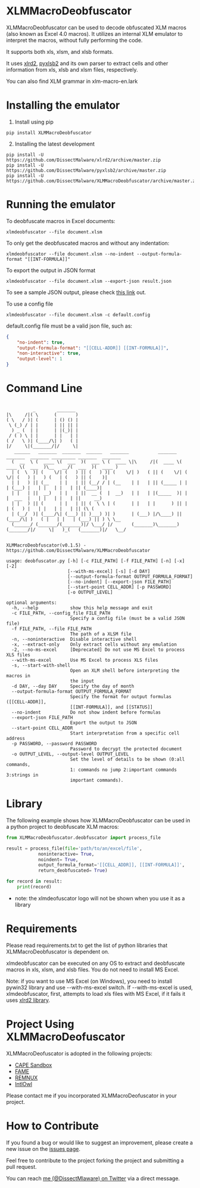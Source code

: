 # XLMMacroDeobfuscator
XLMMacroDeobfuscator can be used to decode obfuscated XLM macros (also known as Excel 4.0 macros). It utilizes an internal XLM emulator to interpret the macros, without fully performing the code.

It supports both xls, xlsm, and xlsb formats. 

It uses [xlrd2](https://github.com/DissectMalware/xlrd2), [pyxlsb2](https://github.com/DissectMalware/pyxlsb2) and its own parser to extract cells and other information from xls, xlsb and xlsm files, respectively.

You can also find XLM grammar in xlm-macro-en.lark

# Installing the emulator

1. Install using pip

```
pip install XLMMacroDeobfuscator
```

2. Installing the latest development

```
pip install -U https://github.com/DissectMalware/xlrd2/archive/master.zip
pip install -U https://github.com/DissectMalware/pyxlsb2/archive/master.zip
pip install -U https://github.com/DissectMalware/XLMMacroDeobfuscator/archive/master.zip
```

# Running the emulator
To deobfuscate macros in Excel documents: 

```
xlmdeobfuscator --file document.xlsm
```

To only get the deobfuscated macros and without any indentation:

```
xlmdeobfuscator --file document.xlsm --no-indent --output-formula-format "[[INT-FORMULA]]"
```

To export the output in JSON format 
```
xlmdeobfuscator --file document.xlsm --export-json result.json
```
To see a sample JSON output, please check [this link](https://pastebin.com/bwmS7mi0) out.

To use a config file
```
xlmdeobfuscator --file document.xlsm -c default.config
```

default.config file must be a valid json file, such as:

```json
{
	"no-indent": true,
	"output-formula-format": "[[CELL-ADDR]] [[INT-FORMULA]]",
	"non-interactive": true,
	"output-level": 1
}
```

# Command Line 

```

          _        _______
|\     /|( \      (       )
( \   / )| (      | () () |
 \ (_) / | |      | || || |
  ) _ (  | |      | |(_)| |
 / ( ) \ | |      | |   | |
( /   \ )| (____/\| )   ( |
|/     \|(_______/|/     \|
   ______   _______  _______  ______   _______           _______  _______  _______ _________ _______  _______
  (  __  \ (  ____ \(  ___  )(  ___ \ (  ____ \|\     /|(  ____ \(  ____ \(  ___  )\__   __/(  ___  )(  ____ )
  | (  \  )| (    \/| (   ) || (   ) )| (    \/| )   ( || (    \/| (    \/| (   ) |   ) (   | (   ) || (    )|
  | |   ) || (__    | |   | || (__/ / | (__    | |   | || (_____ | |      | (___) |   | |   | |   | || (____)|
  | |   | ||  __)   | |   | ||  __ (  |  __)   | |   | |(_____  )| |      |  ___  |   | |   | |   | ||     __)
  | |   ) || (      | |   | || (  \ \ | (      | |   | |      ) || |      | (   ) |   | |   | |   | || (\ (
  | (__/  )| (____/\| (___) || )___) )| )      | (___) |/\____) || (____/\| )   ( |   | |   | (___) || ) \ \__
  (______/ (_______/(_______)|/ \___/ |/       (_______)\_______)(_______/|/     \|   )_(   (_______)|/   \__/

    
XLMMacroDeobfuscator(v0.1.5) - https://github.com/DissectMalware/XLMMacroDeobfuscator

usage: deobfuscator.py [-h] [-c FILE_PATH] [-f FILE_PATH] [-n] [-x] [-2]
                       [--with-ms-excel] [-s] [-d DAY]
                       [--output-formula-format OUTPUT_FORMULA_FORMAT]
                       [--no-indent] [--export-json FILE_PATH]
                       [--start-point CELL_ADDR] [-p PASSWORD]
                       [-o OUTPUT_LEVEL]

optional arguments:
  -h, --help            show this help message and exit
  -c FILE_PATH, --config_file FILE_PATH
                        Specify a config file (must be a valid JSON file)
  -f FILE_PATH, --file FILE_PATH
                        The path of a XLSM file
  -n, --noninteractive  Disable interactive shell
  -x, --extract-only    Only extract cells without any emulation
  -2, --no-ms-excel     [Deprecated] Do not use MS Excel to process XLS files
  --with-ms-excel       Use MS Excel to process XLS files
  -s, --start-with-shell
                        Open an XLM shell before interpreting the macros in
                        the input
  -d DAY, --day DAY     Specify the day of month
  --output-formula-format OUTPUT_FORMULA_FORMAT
                        Specify the format for output formulas ([[CELL-ADDR]],
                        [[INT-FORMULA]], and [[STATUS]]
  --no-indent           Do not show indent before formulas
  --export-json FILE_PATH
                        Export the output to JSON
  --start-point CELL_ADDR
                        Start interpretation from a specific cell address
  -p PASSWORD, --password PASSWORD
                        Password to decrypt the protected document
  -o OUTPUT_LEVEL, --output-level OUTPUT_LEVEL
                        Set the level of details to be shown (0:all commands,
                        1: commands no jump 2:important commands 3:strings in
                        important commands).

```

# Library
The following example shows how XLMMacroDeobfuscator can be used in a python project to deobfuscate XLM macros:

```python
from XLMMacroDeobfuscator.deobfuscator import process_file

result = process_file(file='path/to/an/excel/file', 
            noninteractive= True, 
            noindent= True, 
            output_formula_format='[[CELL_ADDR]], [[INT-FORMULA]]',
            return_deobfuscated= True)

for record in result:
    print(record)
```

* note: the xlmdeofuscator logo will not be shown when you use it as a library

# Requirements

Please read requirements.txt to get the list of python libraries that XLMMacroDeobfuscator is dependent on.

xlmdeobfuscator can be executed on any OS to extract and deobfuscate macros in xls, xlsm, and xlsb files. You do not need to install MS Excel.

Note: if you want to use MS Excel (on Windows), you need to install pywin32 library and use --with-ms-excel switch.
If --with-ms-excel is used, xlmdeobfuscator, first, attempts to load xls files with MS Excel, if it fails it uses [xlrd2 library](https://github.com/DissectMalware/xlrd2).

# Project Using XLMMacroDeofuscator
XLMMacroDeofuscator is adopted in the following projects:
* [CAPE Sandbox](https://github.com/ctxis/CAPE)
* [FAME](https://certsocietegenerale.github.io/fame/)
* [REMNUX](https://remnux.org/)
* [IntlOwl](https://github.com/certego/IntelOwl)

Please contact me if you incorporated XLMMacroDeofuscator in your project.

# How to Contribute
If you found a bug or would like to suggest an improvement, please create a new issue on the [issues page](https://github.com/DissectMalware/XLMMacroDeobfuscator/issues).

Feel free to contribute to the project forking the project and submitting a pull request.

You can reach [me (@DissectMlaware) on Twitter](https://twitter.com/DissectMalware) via a direct message.

